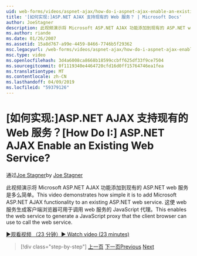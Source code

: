 ```yaml
---
uid: web-forms/videos/aspnet-ajax/how-do-i-aspnet-ajax-enable-an-existing-web-service
title: '[如何实现:]ASP.NET AJAX 支持现有的 Web 服务？ | Microsoft Docs'
author: JoeStagner
description: 此视频演示将 Microsoft ASP.NET AJAX 功能添加到现有的 ASP.NET web 服务是多么简单。 这使基因的 web 服务...
ms.author: riande
ms.date: 01/26/2007
ms.assetid: 15a8d767-a99e-4459-8466-7746b5f29362
msc.legacyurl: /web-forms/videos/aspnet-ajax/how-do-i-aspnet-ajax-enable-an-existing-web-service
msc.type: video
ms.openlocfilehash: 3d4a6008ca8668b18599ccbff625df33f9ce7504
ms.sourcegitcommit: 0f1119340e4464720cfd16d0ff15764746ea1fea
ms.translationtype: MT
ms.contentlocale: zh-CN
ms.lasthandoff: 04/09/2019
ms.locfileid: "59379126"
---
```

# <a name="how-do-i-aspnet-ajax-enable-an-existing-web-service"></a><span data-ttu-id="7df3b-105">[如何实现:]ASP.NET AJAX 支持现有的 Web 服务？</span><span class="sxs-lookup"><span data-stu-id="7df3b-105">[How Do I:] ASP.NET AJAX Enable an Existing Web Service?</span></span>

<span data-ttu-id="7df3b-106">通过[Joe Stagner](https://github.com/JoeStagner)</span><span class="sxs-lookup"><span data-stu-id="7df3b-106">by [Joe Stagner](https://github.com/JoeStagner)</span></span>

<span data-ttu-id="7df3b-107">此视频演示将 Microsoft ASP.NET AJAX 功能添加到现有的 ASP.NET web 服务是多么简单。</span><span class="sxs-lookup"><span data-stu-id="7df3b-107">This video demonstrates how simple it is to add Microsoft ASP.NET AJAX functionality to an existing ASP.NET web service.</span></span> <span data-ttu-id="7df3b-108">这使 web 服务生成客户端浏览器可用于调用 web 服务的 JavaScript 代理。</span><span class="sxs-lookup"><span data-stu-id="7df3b-108">This enables the web service to generate a JavaScript proxy that the client browser can use to call the web service.</span></span>

[<span data-ttu-id="7df3b-109">&#9654;观看视频 （23 分钟）</span><span class="sxs-lookup"><span data-stu-id="7df3b-109">&#9654; Watch video (23 minutes)</span></span>](https://channel9.msdn.com/Blogs/ASP-NET-Site-Videos/how-do-i-aspnet-ajax-enable-an-existing-web-service)

> [!div class="step-by-step"]
> <span data-ttu-id="7df3b-110">[上一页](how-do-i-add-aspnet-ajax-features-to-an-existing-web-application.md)
> [下一页](how-do-i-use-the-aspnet-ajax-client-library-controls.md)</span><span class="sxs-lookup"><span data-stu-id="7df3b-110">[Previous](how-do-i-add-aspnet-ajax-features-to-an-existing-web-application.md)
[Next](how-do-i-use-the-aspnet-ajax-client-library-controls.md)</span></span>
